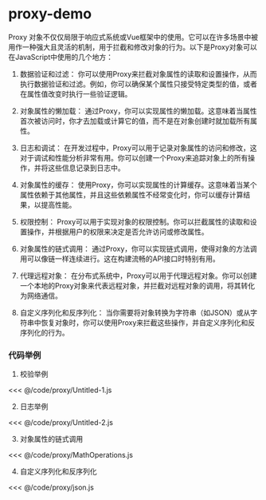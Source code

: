 # proxy-demo

Proxy 对象不仅仅局限于响应式系统或Vue框架中的使用。它可以在许多场景中被用作一种强大且灵活的机制，用于拦截和修改对象的行为。以下是Proxy对象可以在JavaScript中使用的几个地方：

1. 数据验证和过滤：
   你可以使用Proxy来拦截对象属性的读取和设置操作，从而执行数据验证和过滤。例如，你可以确保某个属性只接受特定类型的值，或者在属性值改变时执行一些验证逻辑。

2. 对象属性的懒加载：
   通过Proxy，你可以实现属性的懒加载。这意味着当属性首次被访问时，你才去加载或计算它的值，而不是在对象创建时就加载所有属性。

3. 日志和调试：
   在开发过程中，Proxy可以用于记录对象属性的访问和修改，这对于调试和性能分析非常有用。你可以创建一个Proxy来追踪对象上的所有操作，并将这些信息记录到日志中。

4. 对象属性的缓存：
   使用Proxy，你可以实现属性的计算缓存。这意味着当某个属性依赖于其他属性，并且这些依赖属性不经常变化时，你可以缓存计算结果，以提高性能。

5. 权限控制：
   Proxy可以用于实现对象的权限控制。你可以拦截属性的读取和设置操作，并根据用户的权限来决定是否允许访问或修改属性。

6. 对象属性的链式调用：
   通过Proxy，你可以实现链式调用，使得对象的方法调用可以像链一样连续进行。这在构建流畅的API接口时特别有用。

7. 代理远程对象：
   在分布式系统中，Proxy可以用于代理远程对象。你可以创建一个本地的Proxy对象来代表远程对象，并拦截对远程对象的调用，将其转化为网络通信。

8. 自定义序列化和反序列化：
   当你需要将对象转换为字符串（如JSON）或从字符串中恢复对象时，你可以使用Proxy来拦截这些操作，并自定义序列化和反序列化的行为。

### 代码举例

1. 校验举例

<<< @/code/proxy/Untitled-1.js

2. 日志举例

<<< @/code/proxy/Untitled-2.js

3. 对象属性的链式调用

<<< @/code/proxy/MathOperations.js

4. 自定义序列化和反序列化

<<< @/code/proxy/json.js
